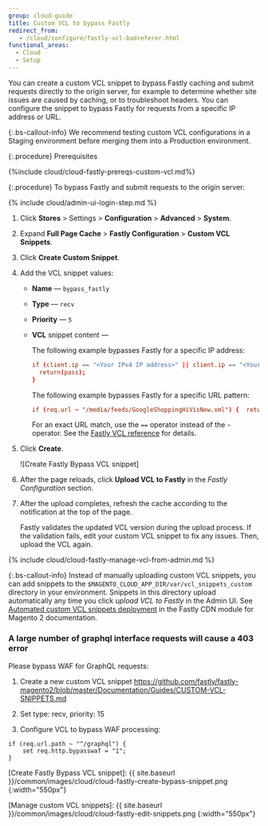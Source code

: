 ```yaml
---
group: cloud-guide
title: Custom VCL to bypass Fastly
redirect_from:
   - /cloud/configure/fastly-vcl-badreferer.html
functional_areas:
  - Cloud
  - Setup
---
```


You can create a custom VCL snippet to bypass Fastly caching and submit requests directly to the origin server, for example to determine whether site issues are caused by caching, or to troubleshoot headers. You can configure the snippet to bypass Fastly for requests from a specific IP address or URL.

{:.bs-callout-info}
We recommend testing custom VCL configurations in a Staging environment before merging them into a Production environment.

{:.procedure}
Prerequisites

{%include cloud/cloud-fastly-prereqs-custom-vcl.md%}

{:.procedure}
To bypass Fastly and submit requests to the origin server:

{% include cloud/admin-ui-login-step.md %}

1. Click **Stores** > Settings > **Configuration** > **Advanced** > **System**.

1. Expand **Full Page Cache** > **Fastly Configuration** > **Custom VCL Snippets**.

1. Click **Create Custom Snippet**.

1. Add the VCL snippet values:

   -  **Name** — `bypass_fastly`

   -  **Type** — `recv`

   -  **Priority** — `5`

   -  **VCL** snippet content —

      The following example bypasses Fastly for a specific IP address:

      ```conf
      if (client.ip == "<Your IPv4 IP address>" || client.ip == "<Your IPv6 IP address>") {
        return(pass);
      }
      ```

      The following example bypasses Fastly for a specific URL pattern:

      ```conf
      if (req.url ~ "/media/feeds/GoogleShoppingHiVisNew.xml") {  return (pass);}
      ```

      For an exact URL match, use the `==` operator instead of the `~` operator. See the [Fastly VCL reference] for details.

1. Click **Create**.

   ![Create Fastly Bypass VCL snippet]

1. After the page reloads, click **Upload VCL to Fastly** in the *Fastly Configuration* section.

1. After the upload completes, refresh the cache according to the notification at the top of the page.

   Fastly validates the updated VCL version during the upload process. If the validation fails, edit your custom VCL snippet to fix any issues. Then, upload the VCL again.

{% include cloud/cloud-fastly-manage-vcl-from-admin.md %}

 {:.bs-callout-info}
Instead of manually uploading custom VCL snippets, you can add snippets to the `$MAGENTO_CLOUD_APP_DIR/var/vcl_snippets_custom` directory in your environment. Snippets in this directory upload automatically any time you click *upload VCL to Fastly* in the Admin UI. See [Automated custom VCL snippets deployment][] in the Fastly CDN module for Magento 2 documentation.

### A large number of graphql interface requests will cause a 403 error

Please bypass WAF for GraphQL requests:
1. Create a new custom VCL snippet https://github.com/fastly/fastly-magento2/blob/master/Documentation/Guides/CUSTOM-VCL-SNIPPETS.md
2. Set type: recv, priority: 15

3. Configure VCL to bypass WAF processing:
```
if (req.url.path ~ "^/graphql") {
    set req.http.bypasswaf = "1";
}
```
<!-- Link definitions -->

[Create Fastly Bypass VCL snippet]: {{ site.baseurl }}/common/images/cloud/cloud-fastly-create-bypass-snippet.png
{:width="550px"}

[Manage custom VCL snippets]: {{ site.baseurl }}/common/images/cloud/cloud-fastly-edit-snippets.png
{:width="550px"}

[Checking cache]: https://docs.fastly.com/en/guides/checking-cache#using-curl

[Fastly VCL reference]: https://docs.fastly.com/vcl/

[Automated custom VCL snippets deployment]: https://github.com/fastly/fastly-magento2/blob/master/Documentation/Guides/CUSTOM-VCL-SNIPPETS.md#automated-custom-vcl-snippets-deployment
